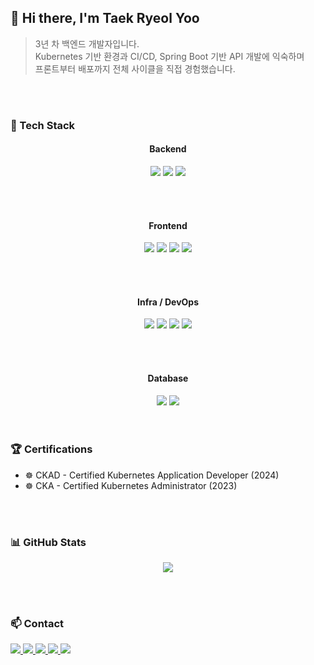 ## 👋 Hi there, I'm Taek Ryeol Yoo

> 3년 차 백엔드 개발자입니다.  
> Kubernetes 기반 환경과 CI/CD, Spring Boot 기반 API 개발에 익숙하며  
> 프론트부터 배포까지 전체 사이클을 직접 경험했습니다.


<br/>
<br/>


### 🧰 Tech Stack

<div align="center">

<!-- Backend -->
<h4>Backend</h4>
<img src="https://img.shields.io/badge/Java-007396?style=for-the-badge&logo=java&logoColor=white"/>
<img src="https://img.shields.io/badge/Spring Boot-6DB33F?style=for-the-badge&logo=springboot&logoColor=white"/>
<img src="https://img.shields.io/badge/JPA-007396?style=for-the-badge&logo=hibernate&logoColor=white"/>

<br/><br/>

<!-- Frontend -->
<h4>Frontend</h4>
<img src="https://img.shields.io/badge/React-61DAFB?style=for-the-badge&logo=react&logoColor=black"/>
<img src="https://img.shields.io/badge/Vue.js-4FC08D?style=for-the-badge&logo=vue.js&logoColor=white"/>
<img src="https://img.shields.io/badge/TypeScript-3178C6?style=for-the-badge&logo=typescript&logoColor=white"/>
<img src="https://img.shields.io/badge/JavaScript-F7DF1E?style=for-the-badge&logo=javascript&logoColor=black"/>

<br/><br/>

<!-- Infra / DevOps -->
<h4>Infra / DevOps</h4>
<img src="https://img.shields.io/badge/Kubernetes-326CE5?style=for-the-badge&logo=kubernetes&logoColor=white"/>
<img src="https://img.shields.io/badge/Docker-2496ED?style=for-the-badge&logo=docker&logoColor=white"/>
<img src="https://img.shields.io/badge/ArgoCD-EF7B4D?style=for-the-badge&logo=argo&logoColor=white"/>
<img src="https://img.shields.io/badge/Jenkins-D24939?style=for-the-badge&logo=jenkins&logoColor=white"/>

<br/><br/>

<!-- Database -->
<h4>Database</h4>
<img src="https://img.shields.io/badge/MariaDB-003545?style=for-the-badge&logo=mariadb&logoColor=white"/>
<img src="https://img.shields.io/badge/Oracle-F80000?style=for-the-badge&logo=oracle&logoColor=white"/>

</div>


<br/>
<br/>


### 🏆 Certifications

- ☸️ CKAD - Certified Kubernetes Application Developer (2024)
- ☸️ CKA - Certified Kubernetes Administrator (2023)


<br/>
<br/>


### 📊 GitHub Stats

<p align="center">
  <img src="https://github-readme-stats.vercel.app/api?username=tryoo0607&show_icons=true&theme=tokyonight&count_private=true"/>
</p>

<!--
<p align="center">
  <img src="https://github-readme-stats.vercel.app/api/top-langs/?username=tryoo0607&layout=compact&theme=radical"/>
</p>
-->
<br/>
<br/>


### 📫 Contact

<div style="text-align: left;">
  <a href="mailto:tryoo0607@gmail.com" target="_blank">
    <img src="https://img.shields.io/badge/Gmail-EA4335?style=for-the-badge&logo=gmail&logoColor=white"/>
  </a>
  <a href="https://github.com/tryoo0607" target="_blank">
    <img src="https://img.shields.io/badge/GitHub-181717?style=for-the-badge&logo=github&logoColor=white"/>
  </a>
  <a href="https://your-notion-link.com" target="_blank">
    <img src="https://img.shields.io/badge/Notion-000000?style=for-the-badge&logo=notion&logoColor=white"/>
  </a>
  <a href="https://your-figma-link.com" target="_blank">
    <img src="https://img.shields.io/badge/Figma-F24E1E?style=for-the-badge&logo=figma&logoColor=white"/>
  </a>
  <a href="https://velog.io/@your-velog-id" target="_blank">
    <img src="https://img.shields.io/badge/Velog-20C997?style=for-the-badge&logo=Velog&logoColor=white"/>
  </a>
</p>




<!--
  [고정]
  # icon
  - https://simpleicons.org
  
  # badge
  - https://shields.io/

  # Git Stat Thema options
  - dark
  - radical
  - merko
  - gruvbox
  - tokyonight
  - onedark
  - cobalt
  - synthwave,
  - highcontrast
  - dracula

-->

